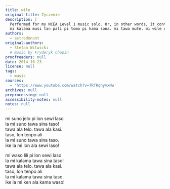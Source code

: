 ```yaml
---
title: wile
original-title: Życzenie
description: |
  Performed for my NCEA Level 1 music solo. Or, in other words, it contains a  lot of dramatic-ness and whatnot. I hope you like it! :)
  mi kalama musi tan pali pi tomo pi kama sona. mi tawa mute. mi wile e ni: kalama musi ni li pona tawa sina! :)
authors:
  - astrodonunt
original-authors:
  - Stefan Witwicki
  # music by Fryderyk Chopin
proofreaders: null
date: 2014-10-23
license: null
tags:
  - music
sources:
  - 'https://www.youtube.com/watch?v=TRTKqhyvxNw'
archives: null
preprocessing: null
accessibility-notes: null
notes: null
---
```

mi suno jelo pi lon sewi laso  
la mi suno tawa sina taso!  
tawa ala telo. tawa ala kasi.  
taso, lon tenpo ali  
la mi suno tawa sina taso.  
ike la mi lon ala sewi laso!

mi waso lili pi lon sewi laso  
la mi kalama tawa sina taso!  
tawa ala telo. tawa ala kasi.  
taso, lon tenpo ali  
la mi kalama tawa sina taso.  
ike la mi ken ala kama waso!
